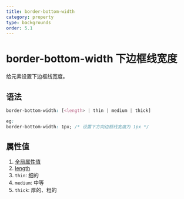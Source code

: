 ```yaml
---
title: border-bottom-width
category: property
type: backgrounds
order: 5.1
---
```


# border-bottom-width 下边框线宽度

给元素设置下边框线宽度。

## 语法

```css
border-bottom-width: [<length> | thin | medium | thick]

eg:
border-bottom-width: 1px; /* 设置下方向边框线宽度为 1px */
```

## 属性值

1. [全局属性值](/front-end/CSS/values#anchor-值类型)
1. [length](/front-end/CSS/values#anchor-值类型)
1. `thin`: 细的
1. `medium`: 中等
1. `thick`: 厚的、粗的
